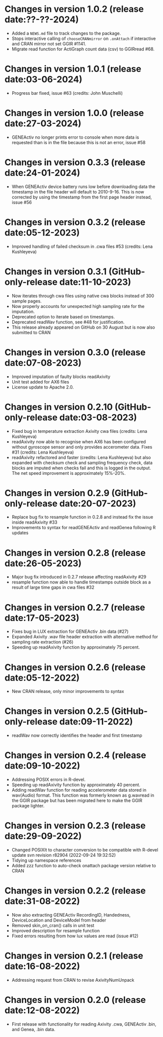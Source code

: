 # Changes in version 1.0.2 (release date:??-??-2024)

- Added a `NEWS.md` file to track changes to the package.
- Stops interactive calling of `chooseCRANmirror` on `.onAttach` if interactive and CRAN mirror not set GGIR #1141.
- Migrate read function for ActiGraph count data (csv) to GGIRread #68.

# Changes in version 1.0.1 (release date:03-06-2024)

- Progress bar fixed, issue #63 (credits: John Muschelli)

# Changes in version 1.0.0 (release date:27-03-2024)

- GENEActiv no longer prints error to console when more data is requested 
than is in the file because this is not an error, issue #58



# Changes in version 0.3.3 (release date:24-01-2024)

- When GENEActiv device battery runs low before downloading data the timestamp in the file header will default to 2010-9-16. This is now corrected by using the timestamp from the first page header instead, issue #56


# Changes in version 0.3.2 (release date:05-12-2023)

- Improved handling of failed checksum in .cwa files #53 (credits: Lena Kushleyeva)


# Changes in version 0.3.1 (GitHub-only-release date:11-10-2023)

- Now iterates through cwa files using native cwa blocks instead of 300
sample pages.
- Now properly accounts for unexpected high sampling rate for the imputation.
- Deprecated option to iterate based on timestamps.
- Deprecated readWav function, see #48 for justification.
- This release already appeared on GitHub on 30 August but is now also submitted to CRAN


# Changes in version 0.3.0 (release date:07-08-2023)

- Improved imputation of faulty blocks readAxivity
- Unit test added for AX6 files
- License update to Apache 2.0.


# Changes in version 0.2.10 (GitHub-only-release date:03-08-2023)

- Fixed bug in temperature extraction Axivity cwa files (credits: Lena Kushleyeva)
- readAxivity now able to recognise when AX6 has been configured without 
gyroscope sensor and only provides accerometer data. Fixes #31 (credits: Lena Kushleyeva)
- readAxivity refactored and faster (credits: Lena Kushleyeva)
but also expanded with checksum check and sampling frequency check, 
data blocks are imputed when checks fail and this is logged in the output. 
The net speed improvement is approximately 15\%-20\%.


# Changes in version 0.2.9 (GitHub-only-release date:20-07-2023)

- Replace bug fix to resample function in 0.2.8 and instead fix the 
issue inside readAxivity #33
- Improvements to syntax for readGENEActiv and readGenea following R updates


# Changes in version 0.2.8 (release date:26-05-2023)

- Major bug fix introduced in 0.2.7 release affecting readAxivity #29
- resample function now able to handle timestamps outside block as
a result of large time gaps in cwa files #32


# Changes in version 0.2.7 (release date:17-05-2023)

- Fixes bug in LUX extraction for GENEActiv .bin data (#27)
- Expanded Axivity .wav file header extraction with alternative method
for sampling rate extraction (#26)
- Speeding up readAxivity function by approximately 75 percent.


# Changes in version 0.2.6 (release date:05-12-2022)

- New CRAN release, only minor improvements to syntax


# Changes in version 0.2.5 (GitHub-only-release date:09-11-2022)

- readWav now correctly identifies the header and first timestamp


# Changes in version 0.2.4 (release date:09-10-2022)

- Addressing POSIX errors in R-devel.
- Speeding up readAxivity function by approximately 40 percent.
- Adding readWav function for reading accelerometer data stored in
wav(Audio) format. This function was formerly known as g.wavread in the
GGIR package but has been migrated here to make the GGIR package lighter.


# Changes in version 0.2.3 (release date:29-09-2022)

- Changed POSIXlt to character conversion to be compatible with R-devel
update svn revision r82904 (2022-09-24 19:32:52)
- Tidying up namespace references
- Added zzz function to auto-check onattach package version relative to CRAN


# Changes in version 0.2.2 (release date:31-08-2022)

- Now also extracting GENEActiv RecordingID, Handedness, DeviceLocation and DeviceModel from header
- Removed skin_on_cran() calls in unit test
- Improved description for resample function
- Fixed errors resulting from how lux values are read (issue #12)


# Changes in version 0.2.1 (release date:16-08-2022)

- Addressing request from CRAN to revise AxivityNumUnpack


# Changes in version 0.2.0 (release date:12-08-2022)

- First release with functionality for reading Axivity .cwa, GENEActiv .bin, and Genea, .bin data.



